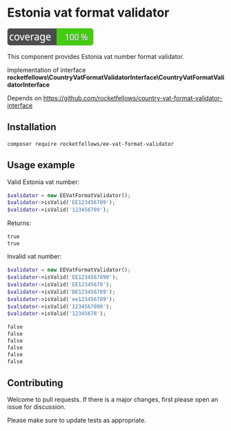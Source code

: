 # Estonia vat format validator

![Code Coverage Badge](./badge.svg)

This component provides Estonia vat number format validator.

Implementation of interface **rocketfellows\CountryVatFormatValidatorInterface\CountryVatFormatValidatorInterface**

Depends on https://github.com/rocketfellows/country-vat-format-validator-interface

## Installation

```shell
composer require rocketfellows/ee-vat-format-validator
```

## Usage example

Valid Estonia vat number:

```php
$validator = new EEVatFormatValidator();
$validator->isValid('EE123456789');
$validator->isValid('123456789');
```

Returns:

```shell
true
true
```

Invalid <Country> vat number:

```php
$validator = new EEVatFormatValidator();
$validator->isValid('EE1234567890');
$validator->isValid('EE12345678');
$validator->isValid('DE123456789');
$validator->isValid('ee123456789');
$validator->isValid('1234567890');
$validator->isValid('12345678');
```

```shell
false
false
false
false
false
false
```

## Contributing

Welcome to pull requests. If there is a major changes, first please open an issue for discussion.

Please make sure to update tests as appropriate.
